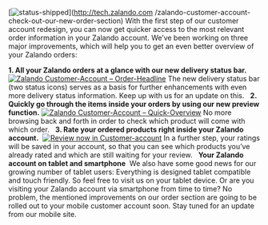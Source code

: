 <!--
.. title: Zalando Customer Account: Check out our new Order Section
.. slug: zalando-customer-account-check-out-our-new-order-section
.. date: 2013-06-04 10:15:11
.. tags: Feature,Frontend
.. author: ToDo
-->
[![status-shipped](/files/2013/06/status-shipped.png)](http://tech.zalando.com
/zalando-customer-account-check-out-our-new-order-section) With the first step
of our customer account redesign, you can now get quicker access to the most
relevant order information in your Zalando account. We’ve been working on
three major improvements, which will help you to get an even better overview
of your Zalando orders:


**1. All your Zalando orders at a glance with our new delivery status bar.**  [![Zalando Customer-Account – Order-Headline](/files/2013/06/customerAccount-order-headline.png)](/files/2013/06/customerAccount-order-headline.png) The new delivery status bar (two status icons) serves as a basis for further enhancements with even more delivery status information. Keep up with us for an update on this.   **2. Quickly go through the items inside your orders by using our new preview function.** [![Zalando Customer-Account – Quick-Overview](/files/2013/06/customerAccount-order-overview.png)](/files/2013/06/customerAccount-order-overview.png) No more browsing back and forth in order to check which product will come with which order.   **3. Rate your ordered products right inside your Zalando account.**  [![Review now in Customer-account](/files/2013/06/customerAccount-orderd-items.png)](/files/2013/06/customerAccount-orderd-items.png) In a further step, your ratings will be saved in your account, so that you can see which products you’ve already rated and which are still waiting for your review.   **Your Zalando account on tablet and smartphone**  We also have some good news for our growing number of tablet users: Everything is designed tablet compatible and touch friendly. So feel free to visit us on your tablet device. Or are you visiting your Zalando account via smartphone from time to time? No problem, the mentioned improvements on our order section are going to be rolled out to your mobile customer account soon. Stay tuned for an update from our mobile site.

